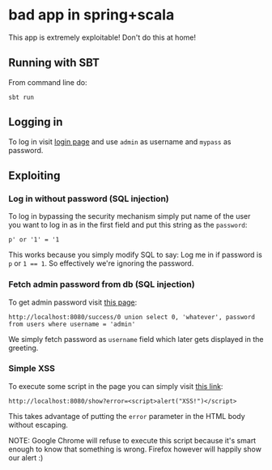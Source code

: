 # bad app in spring+scala
This app is extremely exploitable! Don't do this at home!

## Running with SBT

From command line do:

    sbt run

## Logging in

To log in visit [login page](http://localhost:8080/login) and use `admin`
as username and `mypass` as password.

## Exploiting

### Log in without password (SQL injection)

To log in bypassing the security mechanism simply put name of the user you want
to log in as in the first field and put this string as the `password`:

    p' or '1' = '1

This works because you simply modify SQL to say: Log me in if password is `p` or `1 == 1`.
So effectively we're ignoring the password.

### Fetch admin password from db (SQL injection)

To get admin password visit [this page](http://localhost:8080/success/0%20union%20select%200,%20'whatever',%20password%20from%20users%20where%20username%20=%20'admin'):

    http://localhost:8080/success/0 union select 0, 'whatever', password from users where username = 'admin'

We simply fetch password as `username` field which later gets displayed in the greeting.

### Simple XSS

To execute some script in the page you can simply visit [this link](http://localhost:8080/show?error=%3Cscript%3Ealert\(%22XSS!%22\)%3C/script%3E):

    http://localhost:8080/show?error=<script>alert("XSS!")</script>

This takes advantage of putting the `error` parameter in the HTML body without escaping.

NOTE: Google Chrome will refuse to execute this script because it's smart enough
to know that something is wrong. Firefox however will happily show our alert :)

